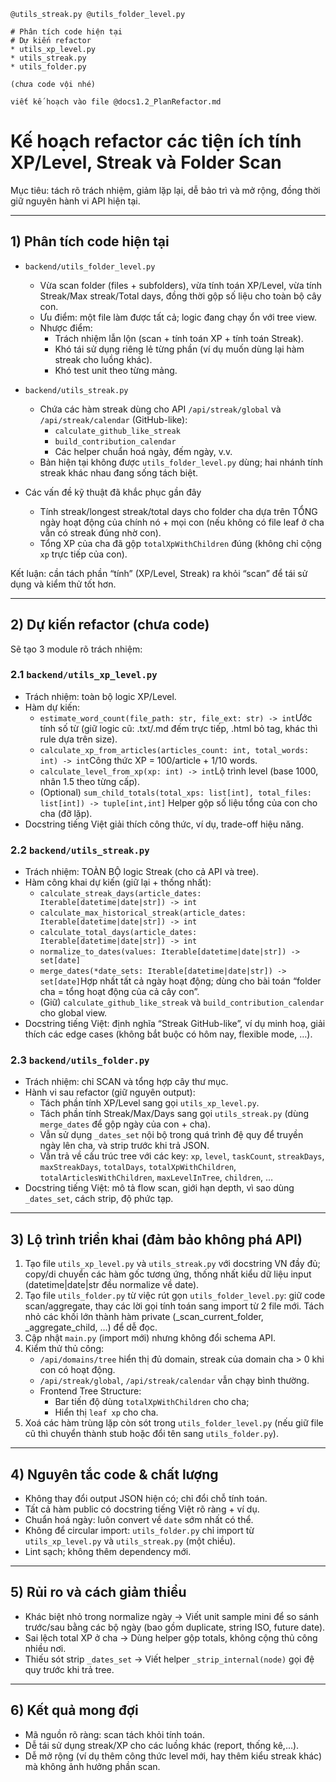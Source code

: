
```
@utils_streak.py @utils_folder_level.py 

# Phân tích code hiện tại 
# Dự kiến refactor 
* utils_xp_level.py
* utils_streak.py
* utils_folder.py

(chưa code vội nhé) 

viết kế hoạch vào file @docs1.2_PlanRefactor.md 
```

# Kế hoạch refactor các tiện ích tính XP/Level, Streak và Folder Scan

Mục tiêu: tách rõ trách nhiệm, giảm lặp lại, dễ bảo trì và mở rộng, đồng thời giữ nguyên hành vi API hiện tại.

---

## 1) Phân tích code hiện tại

- `backend/utils_folder_level.py`

  - Vừa scan folder (files + subfolders), vừa tính toán XP/Level, vừa tính Streak/Max streak/Total days, đồng thời gộp số liệu cho toàn bộ cây con.
  - Ưu điểm: một file làm được tất cả; logic đang chạy ổn với tree view.
  - Nhược điểm:
    - Trách nhiệm lẫn lộn (scan + tính toán XP + tính toán Streak).
    - Khó tái sử dụng riêng lẻ từng phần (ví dụ muốn dùng lại hàm streak cho luồng khác).
    - Khó test unit theo từng mảng.
- `backend/utils_streak.py`

  - Chứa các hàm streak dùng cho API `/api/streak/global` và `/api/streak/calendar` (GitHub-like):
    - `calculate_github_like_streak`
    - `build_contribution_calendar`
    - Các helper chuẩn hoá ngày, đếm ngày, v.v.
  - Bản hiện tại không được `utils_folder_level.py` dùng; hai nhánh tính streak khác nhau đang sống tách biệt.
- Các vấn đề kỹ thuật đã khắc phục gần đây

  - Tính streak/longest streak/total days cho folder cha dựa trên TỔNG ngày hoạt động của chính nó + mọi con (nếu không có file leaf ở cha vẫn có streak đúng nhờ con).
  - Tổng XP của cha đã gộp `totalXpWithChildren` đúng (không chỉ cộng `xp` trực tiếp của con).

Kết luận: cần tách phần “tính” (XP/Level, Streak) ra khỏi “scan” để tái sử dụng và kiểm thử tốt hơn.

---

## 2) Dự kiến refactor (chưa code)

Sẽ tạo 3 module rõ trách nhiệm:

### 2.1 `backend/utils_xp_level.py`

- Trách nhiệm: toàn bộ logic XP/Level.
- Hàm dự kiến:
  - `estimate_word_count(file_path: str, file_ext: str) -> int`Ước tính số từ (giữ logic cũ: .txt/.md đếm trực tiếp, .html bỏ tag, khác thì rule dựa trên size).
  - `calculate_xp_from_articles(articles_count: int, total_words: int) -> int`Công thức XP = 100/article + 1/10 words.
  - `calculate_level_from_xp(xp: int) -> int`Lộ trình level (base 1000, nhân 1.5 theo từng cấp).
  - (Optional) `sum_child_totals(total_xps: list[int], total_files: list[int]) -> tuple[int,int]`
    Helper gộp số liệu tổng của con cho cha (đỡ lặp).
- Docstring tiếng Việt giải thích công thức, ví dụ, trade-off hiệu năng.

### 2.2 `backend/utils_streak.py`

- Trách nhiệm: TOÀN BỘ logic Streak (cho cả API và tree).
- Hàm công khai dự kiến (giữ lại + thống nhất):
  - `calculate_streak_days(article_dates: Iterable[datetime|date|str]) -> int`
  - `calculate_max_historical_streak(article_dates: Iterable[datetime|date|str]) -> int`
  - `calculate_total_days(article_dates: Iterable[datetime|date|str]) -> int`
  - `normalize_to_dates(values: Iterable[datetime|date|str]) -> set[date]`
  - `merge_dates(*date_sets: Iterable[datetime|date|str]) -> set[date]`Hợp nhất tất cả ngày hoạt động; dùng cho bài toán “folder cha = tổng hoạt động của cả cây con”.
  - (Giữ) `calculate_github_like_streak` và `build_contribution_calendar` cho global view.
- Docstring tiếng Việt: định nghĩa “Streak GitHub-like”, ví dụ minh hoạ, giải thích các edge cases (không bắt buộc có hôm nay, flexible mode, …).

### 2.3 `backend/utils_folder.py`

- Trách nhiệm: chỉ SCAN và tổng hợp cây thư mục.
- Hành vi sau refactor (giữ nguyên output):
  - Tách phần tính XP/Level sang gọi `utils_xp_level.py`.
  - Tách phần tính Streak/Max/Days sang gọi `utils_streak.py` (dùng `merge_dates` để gộp ngày của con + cha).
  - Vẫn sử dụng `_dates_set` nội bộ trong quá trình đệ quy để truyền ngày lên cha, và strip trước khi trả JSON.
  - Vẫn trả về cấu trúc tree với các key: `xp`, `level`, `taskCount`, `streakDays`, `maxStreakDays`, `totalDays`, `totalXpWithChildren`, `totalArticlesWithChildren`, `maxLevelInTree`, `children`, …
- Docstring tiếng Việt: mô tả flow scan, giới hạn depth, vì sao dùng `_dates_set`, cách strip, độ phức tạp.

---

## 3) Lộ trình triển khai (đảm bảo không phá API)

1. Tạo file `utils_xp_level.py` và `utils_streak.py` với docstring VN đầy đủ; copy/di chuyển các hàm gốc tương ứng, thống nhất kiểu dữ liệu input (datetime|date|str đều normalize về date).
2. Tạo file `utils_folder.py` từ việc rút gọn `utils_folder_level.py`: giữ code scan/aggregate, thay các lời gọi tính toán sang import từ 2 file mới. Tách nhỏ các khối lớn thành hàm private (_scan_current_folder, _aggregate_child, …) để dễ đọc.
3. Cập nhật `main.py` (import mới) nhưng không đổi schema API.
4. Kiểm thử thủ công:
   - `/api/domains/tree` hiển thị đủ domain, streak của domain cha > 0 khi con có hoạt động.
   - `/api/streak/global`, `/api/streak/calendar` vẫn chạy bình thường.
   - Frontend Tree Structure:
     - Bar tiến độ dùng `totalXpWithChildren` cho cha;
     - Hiển thị `leaf xp` cho cha.
5. Xoá các hàm trùng lặp còn sót trong `utils_folder_level.py` (nếu giữ file cũ thì chuyển thành stub hoặc đổi tên sang `utils_folder.py`).

---

## 4) Nguyên tắc code & chất lượng

- Không thay đổi output JSON hiện có; chỉ đổi chỗ tính toán.
- Tất cả hàm public có docstring tiếng Việt rõ ràng + ví dụ.
- Chuẩn hoá ngày: luôn convert về `date` sớm nhất có thể.
- Không để circular import: `utils_folder.py` chỉ import từ `utils_xp_level.py` và `utils_streak.py` (một chiều).
- Lint sạch; không thêm dependency mới.

---

## 5) Rủi ro và cách giảm thiểu

- Khác biệt nhỏ trong normalize ngày → Viết unit sample mini để so sánh trước/sau bằng các bộ ngày (bao gồm duplicate, string ISO, future date).
- Sai lệch total XP ở cha → Dùng helper gộp totals, không cộng thủ công nhiều nơi.
- Thiếu sót strip `_dates_set` → Viết helper `_strip_internal(node)` gọi đệ quy trước khi trả tree.

---

## 6) Kết quả mong đợi

- Mã nguồn rõ ràng: scan tách khỏi tính toán.
- Dễ tái sử dụng streak/XP cho các luồng khác (report, thống kê,…).
- Dễ mở rộng (ví dụ thêm công thức level mới, hay thêm kiểu streak khác) mà không ảnh hưởng phần scan.

